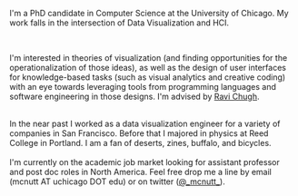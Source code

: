 I'm a PhD candidate in Computer Science at the University of Chicago. My work falls in the intersection of Data Visualization and HCI. 

<br/>

I'm interested in theories of visualization (and finding opportunities for the operationalization of those ideas), as well as the design of user interfaces for knowledge-based tasks (such as visual analytics and creative coding) with an eye towards leveraging tools from programming languages and software engineering in those designs.  I'm advised by [Ravi Chugh](http://people.cs.uchicago.edu/~rchugh/).

<br/>
In the near past I worked as a data visualization engineer for a variety of companies in San Francisco. 
Before that I majored in physics at Reed College in Portland. 
I am a fan of deserts, zines, buffalo, and bicycles.

<br />
<br />
I'm currently on the academic job market looking for assistant professor and post doc roles in North America. Feel free drop me a line by email (mcnutt AT uchicago DOT edu) or on twitter (<a href="https://twitter.com/_mcnutt_/">@_mcnutt_</a>).